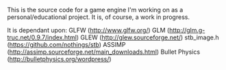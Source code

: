 This is the source code for a game engine I'm working on as a personal/educational project.  It is, of course, a work in progress.

It is dependant upon:
GLFW (http://www.glfw.org/)
GLM (http://glm.g-truc.net/0.9.7/index.html)
GLEW (http://glew.sourceforge.net/)
stb_image.h (https://github.com/nothings/stb)
ASSIMP (http://assimp.sourceforge.net/main_downloads.html)
Bullet Physics (http://bulletphysics.org/wordpress/)
